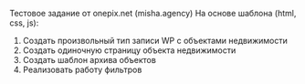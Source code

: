 Тестовое задание от  onepix.net (misha.agency)
На оcнове шаблона (html, css, js): 
1. Cоздать произвольный тип записи WP с объектами недвижимости
2. Создать одиночную страницу объекта недвижимости
3. Создать шаблон архива объектов
4. Реализовать работу фильтров
